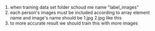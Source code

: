 1) when training data set folder schoud me name "label_images"
2) each person's images must be included according to array element name and image's name should be 1.jpg 2.jpg like this
3) to more accurate result we should train this with more images
